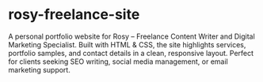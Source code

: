 # rosy-freelance-site
A personal portfolio website for Rosy – Freelance Content Writer and Digital Marketing Specialist. Built with HTML &amp; CSS, the site highlights services, portfolio samples, and contact details in a clean, responsive layout. Perfect for clients seeking SEO writing, social media management, or email marketing support.
